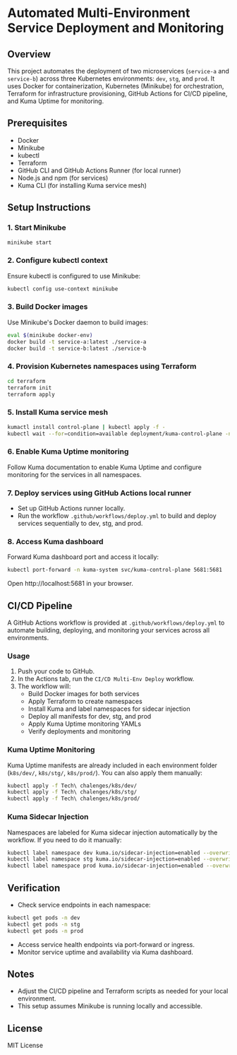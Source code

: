 # Automated Multi-Environment Service Deployment and Monitoring

## Overview
This project automates the deployment of two microservices (`service-a` and `service-b`) across three Kubernetes environments: `dev`, `stg`, and `prod`. It uses Docker for containerization, Kubernetes (Minikube) for orchestration, Terraform for infrastructure provisioning, GitHub Actions for CI/CD pipeline, and Kuma Uptime for monitoring.

## Prerequisites
- Docker
- Minikube
- kubectl
- Terraform
- GitHub CLI and GitHub Actions Runner (for local runner)
- Node.js and npm (for services)
- Kuma CLI (for installing Kuma service mesh)

## Setup Instructions

### 1. Start Minikube
```bash
minikube start
```

### 2. Configure kubectl context
Ensure kubectl is configured to use Minikube:
```bash
kubectl config use-context minikube
```

### 3. Build Docker images
Use Minikube's Docker daemon to build images:
```bash
eval $(minikube docker-env)
docker build -t service-a:latest ./service-a
docker build -t service-b:latest ./service-b
```

### 4. Provision Kubernetes namespaces using Terraform
```bash
cd terraform
terraform init
terraform apply
```

### 5. Install Kuma service mesh
```bash
kumactl install control-plane | kubectl apply -f -
kubectl wait --for=condition=available deployment/kuma-control-plane -n kuma-system
```

### 6. Enable Kuma Uptime monitoring
Follow Kuma documentation to enable Kuma Uptime and configure monitoring for the services in all namespaces.

### 7. Deploy services using GitHub Actions local runner
- Set up GitHub Actions runner locally.
- Run the workflow `.github/workflows/deploy.yml` to build and deploy services sequentially to dev, stg, and prod.

### 8. Access Kuma dashboard
Forward Kuma dashboard port and access it locally:
```bash
kubectl port-forward -n kuma-system svc/kuma-control-plane 5681:5681
```
Open http://localhost:5681 in your browser.

## CI/CD Pipeline

A GitHub Actions workflow is provided at `.github/workflows/deploy.yml` to automate building, deploying, and monitoring your services across all environments.

### Usage
1. Push your code to GitHub.
2. In the Actions tab, run the `CI/CD Multi-Env Deploy` workflow.
3. The workflow will:
   - Build Docker images for both services
   - Apply Terraform to create namespaces
   - Install Kuma and label namespaces for sidecar injection
   - Deploy all manifests for dev, stg, and prod
   - Apply Kuma Uptime monitoring YAMLs
   - Verify deployments and monitoring

### Kuma Uptime Monitoring
Kuma Uptime manifests are already included in each environment folder (`k8s/dev/`, `k8s/stg/`, `k8s/prod/`).
You can also apply them manually:
```bash
kubectl apply -f Tech\ chalenges/k8s/dev/
kubectl apply -f Tech\ chalenges/k8s/stg/
kubectl apply -f Tech\ chalenges/k8s/prod/
```

### Kuma Sidecar Injection
Namespaces are labeled for Kuma sidecar injection automatically by the workflow. If you need to do it manually:
```bash
kubectl label namespace dev kuma.io/sidecar-injection=enabled --overwrite
kubectl label namespace stg kuma.io/sidecar-injection=enabled --overwrite
kubectl label namespace prod kuma.io/sidecar-injection=enabled --overwrite
```

## Verification
- Check service endpoints in each namespace:
```bash
kubectl get pods -n dev
kubectl get pods -n stg
kubectl get pods -n prod
```
- Access service health endpoints via port-forward or ingress.
- Monitor service uptime and availability via Kuma dashboard.

## Notes
- Adjust the CI/CD pipeline and Terraform scripts as needed for your local environment.
- This setup assumes Minikube is running locally and accessible.

## License
MIT License
